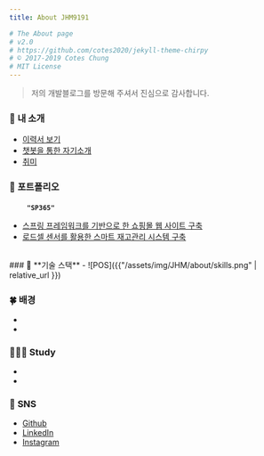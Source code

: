 ```yaml
---
title: About JHM9191

# The About page
# v2.0
# https://github.com/cotes2020/jekyll-theme-chirpy
# © 2017-2019 Cotes Chung
# MIT License
---
```



> 저의 개발블로그를 방문해 주셔서 진심으로 감사합니다.




### 👧 **내 소개**

- [이력서 보기](https://jhm9191.github.io/posts/Resume_20200502/)
- [챗봇을 통한 자기소개](https://landbot.io/u/H-358537-YLGP484FPTAY1S9E/index.html)
- [취미](https://www.notion.so/jhm9191/7424c380d5aa46c4b9212b4a0ee38764)


### 🎯 **포트폴리오**

<span>&nbsp;&nbsp;&nbsp;&nbsp;&nbsp;&nbsp;&nbsp;</span> 
**`"SP365"`**
- [스프링 프레임워크를 기반으로 한 쇼핑몰 웹 사이트 구축](https://jhm9191.github.io/posts/sp365/)
- [로드셀 센서를 활용한 스마트 재고관리 시스템 구축](https://jhm9191.github.io/posts/top/)

<br>
### 👾 **기술 스택**
 - ![POS]({{"/assets/img/JHM/about/skills.png" | relative_url }})



### 🍀 **배경**
- 
- 



### 👩🏻‍💻 **Study**
- 
- 



### 👀 **SNS**

- [Github](https://github.com/JHM9191) 
- [LinkedIn](https://www.linkedin.com/in/hyun-min-jo-578a9861)
- [Instagram](https://www.instagram.com/invites/contact/?i=1v7q1u16lg1ie&utm_content=363e90)



